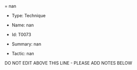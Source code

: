 = nan

* Type: Technique

* Name: nan

* Id: T0073

* Summary: nan

* Tactic: nan

DO NOT EDIT ABOVE THIS LINE - PLEASE ADD NOTES BELOW
